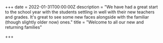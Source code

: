 +++
date = 2022-01-31T00:00:00Z
description = "We have had a great start to the school year with the students settling in well with their new teachers and grades. It's great to see some new faces alongside with the familiar (though slightly older now) ones."
title = "Welcome to all our new and returning families"

+++
